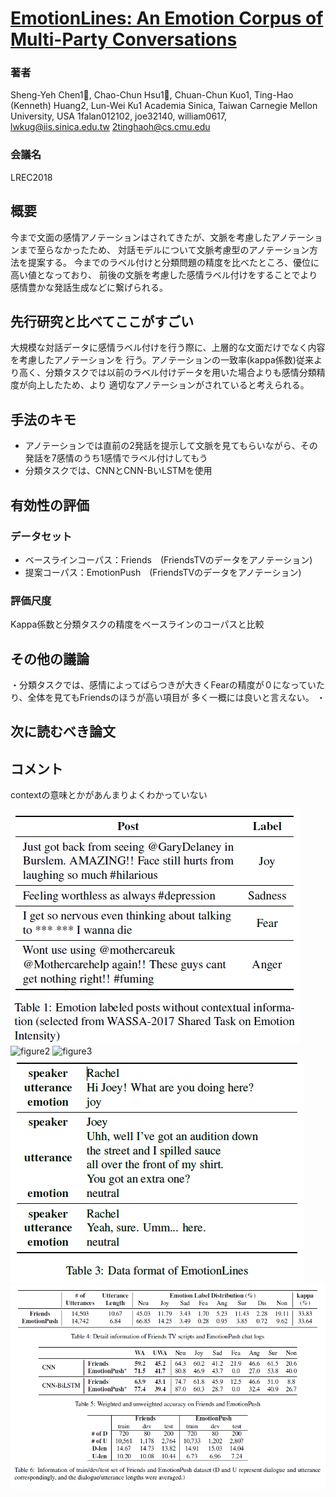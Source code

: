 # [EmotionLines: An Emotion Corpus of Multi-Party Conversations](http://www.lrec-conf.org/proceedings/lrec2018/pdf/581.pdf)
### 著者
Sheng-Yeh Chen1, Chao-Chun Hsu1, Chuan-Chun Kuo1,
Ting-Hao (Kenneth) Huang2, Lun-Wei Ku1
Academia Sinica, Taiwan
Carnegie Mellon University, USA
1falan012102, joe32140, william0617, lwkug@iis.sinica.edu.tw
2tinghaoh@cs.cmu.edu

### 会議名
LREC2018

## 概要
今まで文面の感情アノテーションはされてきたが、文脈を考慮したアノテーションまで至らなかったため、
対話モデルについて文脈考慮型のアノテーション方法を提案する。
今までのラベル付けと分類問題の精度を比べたところ、優位に高い値となっており、
前後の文脈を考慮した感情ラベル付けをすることでより感情豊かな発話生成などに繋げられる。

## 先行研究と比べてここがすごい
大規模な対話データに感情ラベル付けを行う際に、上層的な文面だけでなく内容を考慮したアノテーションを
行う。アノテーションの一致率(kappa係数)従来より高く、分類タスクでは以前のラベル付けデータを用いた場合よりも感情分類精度が向上したため、より
適切なアノテーションがされていると考えられる。

## 手法のキモ
* アノテーションでは直前の2発話を提示して文脈を見てもらいながら、その発話を7感情のうち1感情でラベル付けしてもう
* 分類タスクでは、CNNとCNN-BいLSTMを使用

## 有効性の評価
### データセット
* ベースラインコーパス：Friends　(FriendsTVのデータをアノテーション)
* 提案コーパス：EmotionPush　(FriendsTVのデータをアノテーション)

### 評価尺度
Kappa係数と分類タスクの精度をベースラインのコーパスと比較

## その他の議論
・分類タスクでは、感情によってばらつきが大きくFearの精度が０になっていたり、全体を見てもFriendsのほうが高い項目が
多く一概には良いと言えない。
・

## 次に読むべき論文


## コメント
contextの意味とかがあんまりよくわかっていない

 ![figure1](https://github.com/AsaiSara/Scholar/blob/master/picture/EmotionLines_LRECcorpus_exam1.png)
 ![figure2](https://github.com/AsaiSara/Scholar/blob/master/picture/EmotionLines_LRECcorpus__exam2.png)
 ![figure3](https://github.com/AsaiSara/Scholar/blob/master/picture/EmotionLines_LRECcorpus__exam3.png)
 ![figure4](https://github.com/AsaiSara/Scholar/blob/master/picture/EmotionLines_LRECcorpus_exam4.png)
 ![figure5](https://github.com/AsaiSara/Scholar/blob/master/picture/EmotionLines_LRECcorpus_result1.png)
